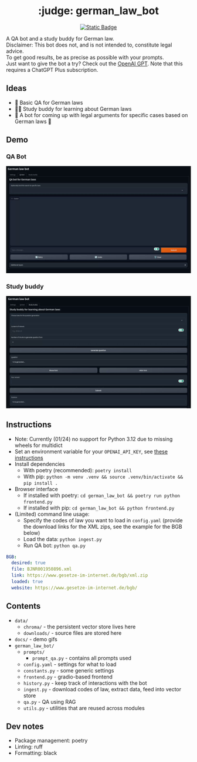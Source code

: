 <h1 align="center">
  :judge: german_law_bot
</h1>

<div align="center">

  <a href="https://chat.openai.com/g/g-y3muGcnQr-german-law-bot">![Static Badge](https://img.shields.io/badge/GPT%20-%20GermanLawBot%20-%2000A67E?style=flat-square&logo=OpenAI&color=%2300A67E&link=https%3A%2F%2Fchat.openai.com%2Fg%2Fg-y3muGcnQr-german-law-bot)</a>

</div>


A QA bot and a study buddy for German law. \
Disclaimer: This bot does not, and is not intended to, constitute legal advice. \
To get good results, be as precise as possible with your prompts. \
Just want to give the bot a try? Check out the [OpenAI GPT](https://chat.openai.com/g/g-y3muGcnQr-german-law-bot).
Note that this requires a ChatGPT Plus subscription.


## Ideas
* :speech_balloon: Basic QA for German laws
* :student:	Study buddy for learning about German laws
* :telescope: A bot for coming up with legal arguments for specific cases based on German laws :construction:


## Demo

### QA Bot
<img src="https://github.com/felixocker/german_law_bot/raw/main/docs/qa-bot.gif" alt="QA bot" width="800"/>

### Study buddy
<img src="https://github.com/felixocker/german_law_bot/raw/main/docs/studybuddy.gif" alt="Study buddy" width="800"/>


## Instructions
* Note: Currently (01/24) no support for Python 3.12 due to missing wheels for multidict
* Set an environment variable for your `OPENAI_API_KEY`, see [these instructions](https://help.openai.com/en/articles/5112595-best-practices-for-api-key-safety)
* Install dependencies
  * With poetry (recommended): `poetry install`
  * With pip: `python -m venv .venv && source .venv/bin/activate && pip install .`
* Browser interface
  * If installed with poetry: `cd german_law_bot && poetry run python frontend.py`
  * If installed with pip: `cd german_law_bot && python frontend.py`
* (Limited) command line usage:
  * Specify the codes of law you want to load in `config.yaml` (provide the download links for the XML zips, see the example for the BGB below)
  * Load the data: `python ingest.py`
  * Run QA bot: `python qa.py`

```yaml
BGB:
  desired: true
  file: BJNR001950896.xml
  link: https://www.gesetze-im-internet.de/bgb/xml.zip
  loaded: true
  website: https://www.gesetze-im-internet.de/bgb/
```


## Contents
* `data/`
  * `chroma/` - the persistent vector store lives here
  * `downloads/` - source files are stored here
* `docs/` - demo gifs
* `german_law_bot/`
  * `prompts/`
    * `prompt_qa.py` - contains all prompts used
  * `config.yaml` - settings for what to load
  * `constants.py` - some generic settings
  * `frontend.py` - gradio-based frontend
  * `history.py` - keep track of interactions with the bot
  * `ingest.py` - download codes of law, extract data, feed into vector store
  * `qa.py` - QA using RAG
  * `utils.py` - utilities that are reused across modules


## Dev notes
* Package management: poetry
* Linting: ruff
* Formatting: black
